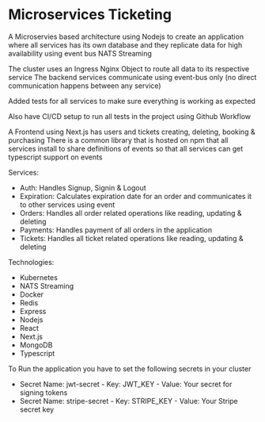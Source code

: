 # Microservices Ticketing

A Microservies based architecture using Nodejs to create an application where all services has its own database and they replicate data for high availability using event bus NATS Streaming

The cluster uses an Ingress Nginx Object to route all data to its respective service
The backend services communicate using event-bus only (no direct communication happens between any service)

Added tests for all services to make sure everything is working as expected

Also have CI/CD setup to run all tests in the project using Github Workflow

A Frontend using Next.js has users and tickets creating, deleting, booking & purchasing
There is a common library that is hosted on npm that all services install to share definitions of events so that all services can get typescript support on events

Services:
  - Auth: Handles Signup, Signin & Logout
  - Expiration: Calculates expiration date for an order and communicates it to other services using event
  - Orders: Handles all order related operations like reading, updating & deleting
  - Payments: Handles payment of all orders in the application
  - Tickets: Handles all ticket related operations like reading, updating & deleting


Technologies:
- Kubernetes
- NATS Streaming
- Docker
- Redis
- Express
- Nodejs
- React
- Next.js
- MongoDB
- Typescript

To Run the application you have to set the following secrets in your cluster
  - Secret Name: jwt-secret - Key: JWT_KEY - Value: Your secret for signing tokens
  - Secret Name: stripe-secret - Key: STRIPE_KEY - Value: Your Stripe secret key
